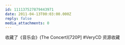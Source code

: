 ```yaml
---
id: 111137527879443971
date: 2011-04-13T00:03:00.000Z
reply: false
media_attachments: 0
---
```


收藏了《音乐会》(The Concert)[720P] #VeryCD 资源收藏 ​​​​

